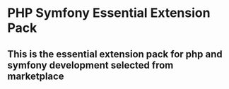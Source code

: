 # PHP Symfony Essential Extension Pack

## This is the essential extension pack for php and symfony development selected from marketplace
